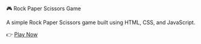 🎮 Rock Paper Scissors Game

A simple Rock Paper Scissors game built using HTML, CSS, and JavaScript.

👉 [Play Now](https://sharmamadhvi347.github.io/Rock-Paper-Scissor/)


